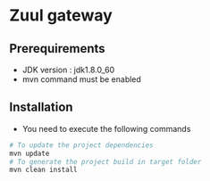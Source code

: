 # Zuul gateway

## Prerequirements

 * JDK version : jdk1.8.0_60
 * mvn command must be enabled

## Installation

 * You need to execute the following commands
```bash
# To update the project dependencies
mvn update
# To generate the project build in target folder
mvn clean install
```
